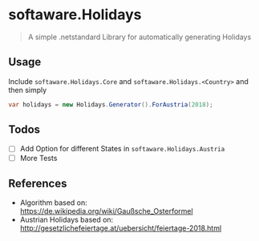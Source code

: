# softaware.Holidays
> A simple .netstandard Library for automatically generating Holidays

## Usage
Include `softaware.Holidays.Core` and `softaware.Holidays.<Country>` and then simply
```csharp
var holidays = new Holidays.Generator().ForAustria(2018);
```

## Todos
- [ ] Add Option for different States in `softaware.Holidays.Austria`
- [ ] More Tests

## References
- Algorithm based on: https://de.wikipedia.org/wiki/Gaußsche_Osterformel
- Austrian Holidays based on: http://gesetzlichefeiertage.at/uebersicht/feiertage-2018.html
